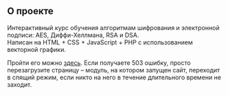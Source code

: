 ## О проекте
Интерактивный курс обучения алгоритмам шифрования и электронной подписи: AES, Диффи-Хеллмана, RSA и DSA.<br>Написан на HTML + CSS + JavaScript + PHP с использованием векторной графики.

Пройти его можно [здесь](https://course-serv23.rhcloud.com/). Если получаете 503 ошибку, просто перезагрузите страницу – модуль, на котором запущен сайт, переходит в спящий режим, если никто на него в течение длительного времени не заходит.
